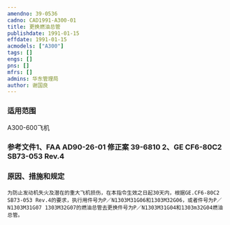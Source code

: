 ```yaml
---
amendno: 39-0536  
cadno: CAD1991-A300-01  
title: 更换燃油总管  
publishdate: 1991-01-15  
effdate: 1991-01-15  
acmodels: ["A300"]  
tags: []  
engs: []  
pns: []  
mfrs: []  
admins: 华东管理局  
author: 谢国良  
---
```

  
### 适用范围  
A300-600飞机  
  
<!--more-->  
### 参考文件1、FAA AD90-26-01 修正案 39-6810 2、GE CF6-80C2 SB73-053 Rev.4  
  
### 原因、措施和规定  
    为防止发动机失火及潜在的重大飞机损伤，在本指令生效之日起30天内，根据GE.CF6-80C2 SB73-053 Rev.4的要求，执行用件号为P／N1303M31G06和1303M32G06，或者件号为P／N1303M31G07 1303M32G07的燃油总管去更换件号为P／N1303M31G04和1303m32G04燃油总管。  
